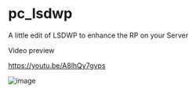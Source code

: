 # pc_lsdwp

A little edit of LSDWP to enhance the RP on your Server

Video preview

https://youtu.be/A8lhQy7gvps

![image](https://github.com/Pratco/pc_lsdwp/assets/135444337/2ec3474d-5877-42f9-8075-5a5e87253e0e)

